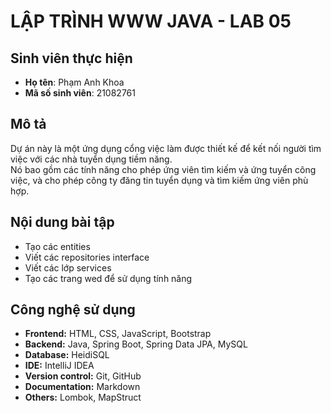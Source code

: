# LẬP TRÌNH WWW JAVA - LAB 05

## Sinh viên thực hiện
- **Họ tên**: Phạm Anh Khoa
- **Mã số sinh viên**: 21082761

## Mô tả
Dự án này là một ứng dụng cổng việc làm được thiết kế để kết nối người tìm việc với các nhà tuyển dụng tiềm năng.  
Nó bao gồm các tính năng cho phép ứng viên tìm kiếm và ứng tuyển công việc, và cho phép công ty đăng tin tuyển dụng và tìm kiếm ứng viên phù hợp.

## Nội dung bài tập
- Tạo các entities
- Viết các repositories interface
- Viết các lớp services
- Tạo các trang wed để sử dụng tính năng

## Công nghệ sử dụng
- **Frontend:** HTML, CSS, JavaScript, Bootstrap
- **Backend:** Java, Spring Boot, Spring Data JPA, MySQL
- **Database:** HeidiSQL
- **IDE:** IntelliJ IDEA
- **Version control:** Git, GitHub
- **Documentation:** Markdown
- **Others:** Lombok, MapStruct
